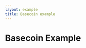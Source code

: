 ```yaml
---
layout: example
title: Basecoin example
---
```

<div class="row">
  <div class="col-md-12">
    <h1>Basecoin Example</h1>
  </div>
</div>

<style>@import "index.css";</style>

<div class="row">
  <div class="col-md-4">

  </div>
  <div class="col-md-8">
    <svg viewbox="0 0 1024 576">
        <g id="vertical-lines"/>
        <g id="gridlines"/>
        <g id="series"/>
        <g id="labels"/>
    </svg>
  </div>
</div>

<script src="index.js"></script>
